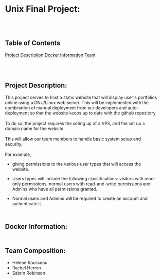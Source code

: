 # Unix Final Project:
<br><br>

## Table of Contents

[Project Description](#projectDescription)
[Docker Information](#dockerInfo)
[Team](#team)

## <br><br><a id="projectDescription">Project Description:</a>
This project serves to host a static website that will display user's  portfolios online using a GNU/Linux web server. This will be implemented with the combination of manual deployment from our developers and auto-deployment so that the website keeps up to date with the github repository. <br><br>
To do so, the project requires the seting up of a VPS, and the set up a domain name for the website. <br><br>
This will allow our team members to handle basic system setup and security.<br><br>
For example, 
- giving permissions to the various user types that will access the website.

- Users types will include the following classifications: visitors with read-only permissions, normal users with read-and-write permissions and Admins who have all permissions granted. 

- Normal users and Admins will be required to create an account and authenticate it. 

## <br><a id="dockerInfo">Docker Information:</a>


## <br><a id="team">Team Composition:</a>
 - Helene Rousseau
 - Rachel Herron
 - Sabrin Robinson